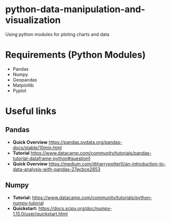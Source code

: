 # python-data-manipulation-and-visualization
Using python modules for ploting charts and data

# Requirements (Python Modules)
* Pandas
* Numpy
* Geopandas
* Matplotlib
* Pyplot

# Useful links
## Pandas
* **Quick Overview** https://pandas.pydata.org/pandas-docs/stable/10min.html
* **Tutorial** https://www.datacamp.com/community/tutorials/pandas-tutorial-dataframe-python#question1
* **Quick Overview** https://medium.com/@harrypotter0/an-introduction-to-data-analysis-with-pandas-27ecbce2853
## Numpy
* **Tutorial:** https://www.datacamp.com/community/tutorials/python-numpy-tutorial
* **Quickstart:** https://docs.scipy.org/doc/numpy-1.15.0/user/quickstart.html
